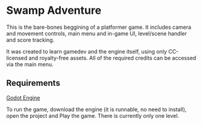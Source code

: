 # Swamp Adventure
This is the bare-bones beggining of a platformer game. It includes camera and movement controls, main menu and in-game UI, level/scene handler and score tracking.

It was created to learn gamedev and the engine itself, using only CC-licensed and royalty-free assets. All of the required credits can be accessed via the main menu.

## Requirements
[Godot Engine](https://godotengine.org/)

To run the game, download the engine (it is runnable, no need to install), open the project and Play the game. There is currently only one level. 
